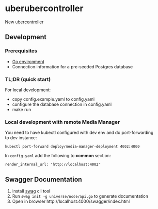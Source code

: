 # uberubercontroller
New ubercontroller


## Development

### Prerequisites

- [Go environment](https://go.dev/doc/install)
- Connection information for a pre-seeded Postgres database

### TL;DR (quick start)

For local development:

 - copy config.example.yaml to config.yaml
 - configure the database connection in config.yaml
 - make run

### Local development with remote Media Manager

You need to have kubectl configured with dev env and do port-forwarding to dev instance:

```
kubectl port-forward deploy/media-manager-deployment 4002:4000
```

In `config.yaml` add the following to **common** section:

```
render_internal_url: 'http://localhost:4002'
```

## Swagger Documentation
1. Install [swag](https://github.com/swaggo/swag) cli tool
2. Run `swag init -g universe/node/api.go` to generate documentation
3. Open in browser http://localhost:4000/swagger/index.html

